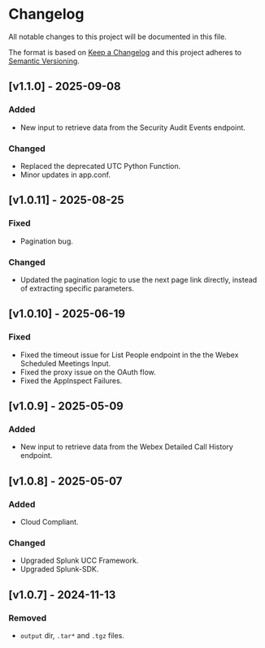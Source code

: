 # Changelog
All notable changes to this project will be documented in this file.

The format is based on [Keep a Changelog](http://keepachangelog.com/) and this project adheres to [Semantic Versioning](http://semver.org/).


## [v1.1.0] - 2025-09-08

### Added

- New input to retrieve data from the Security Audit Events endpoint.

### Changed

- Replaced the deprecated UTC Python Function.
- Minor updates in app.conf.

## [v1.0.11] - 2025-08-25

### Fixed

- Pagination bug.

### Changed

- Updated the pagination logic to use the next page link directly, instead of extracting specific parameters.

## [v1.0.10] - 2025-06-19

### Fixed

- Fixed the timeout issue for List People endpoint in the the Webex Scheduled Meetings Input.
- Fixed the proxy issue on the OAuth flow.
- Fixed the AppInspect Failures.

## [v1.0.9] - 2025-05-09

### Added

- New input to retrieve data from the Webex Detailed Call History endpoint.

## [v1.0.8] - 2025-05-07

### Added

- Cloud Compliant.

### Changed

- Upgraded Splunk UCC Framework.
- Upgraded Splunk-SDK.

## [v1.0.7] - 2024-11-13

### Removed

- `output` dir, `.tar*` and `.tgz` files.

